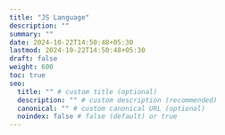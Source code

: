 ```yaml
---
title: "JS Language"
description: ""
summary: ""
date: 2024-10-22T14:50:48+05:30
lastmod: 2024-10-22T14:50:48+05:30
draft: false
weight: 600
toc: true
seo:
  title: "" # custom title (optional)
  description: "" # custom description (recommended)
  canonical: "" # custom canonical URL (optional)
  noindex: false # false (default) or true
---
```

